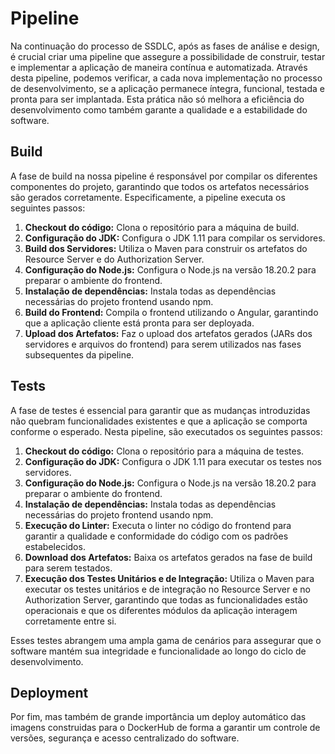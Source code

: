 # Pipeline

Na continuação do processo de SSDLC, após as fases de análise e design, é crucial criar uma pipeline que assegure a possibilidade de construir, testar e implementar a aplicação de maneira contínua e automatizada. Através desta pipeline, podemos verificar, a cada nova implementação no processo de desenvolvimento, se a aplicação permanece íntegra, funcional, testada e pronta para ser implantada. Esta prática não só melhora a eficiência do desenvolvimento como também garante a qualidade e a estabilidade do software.

## Build

A fase de build na nossa pipeline é responsável por compilar os diferentes componentes do projeto, garantindo que todos os artefatos necessários são gerados corretamente. Especificamente, a pipeline executa os seguintes passos:

1. **Checkout do código:** Clona o repositório para a máquina de build.
2. **Configuração do JDK:** Configura o JDK 1.11 para compilar os servidores.
3. **Build dos Servidores:** Utiliza o Maven para construir os artefatos do Resource Server e do Authorization Server.
4. **Configuração do Node.js:** Configura o Node.js na versão 18.20.2 para preparar o ambiente do frontend.
5. **Instalação de dependências:** Instala todas as dependências necessárias do projeto frontend usando npm.
6. **Build do Frontend:** Compila o frontend utilizando o Angular, garantindo que a aplicação cliente está pronta para ser deployada.
7. **Upload dos Artefatos:** Faz o upload dos artefatos gerados (JARs dos servidores e arquivos do frontend) para serem utilizados nas fases subsequentes da pipeline.

## Tests

A fase de testes é essencial para garantir que as mudanças introduzidas não quebram funcionalidades existentes e que a aplicação se comporta conforme o esperado. Nesta pipeline, são executados os seguintes passos:

1. **Checkout do código:** Clona o repositório para a máquina de testes.
2. **Configuração do JDK:** Configura o JDK 1.11 para executar os testes nos servidores.
3. **Configuração do Node.js:** Configura o Node.js na versão 18.20.2 para preparar o ambiente do frontend.
4. **Instalação de dependências:** Instala todas as dependências necessárias do projeto frontend usando npm.
5. **Execução do Linter:** Executa o linter no código do frontend para garantir a qualidade e conformidade do código com os padrões estabelecidos.
6. **Download dos Artefatos:** Baixa os artefatos gerados na fase de build para serem testados.
7. **Execução dos Testes Unitários e de Integração:** Utiliza o Maven para executar os testes unitários e de integração no Resource Server e no Authorization Server, garantindo que todas as funcionalidades estão operacionais e que os diferentes módulos da aplicação interagem corretamente entre si.

Esses testes abrangem uma ampla gama de cenários para assegurar que o software mantém sua integridade e funcionalidade ao longo do ciclo de desenvolvimento.


## Deployment

Por fim, mas também de grande importância um deploy automático das imagens construidas para o DockerHub de forma a garantir um controle de versões, segurança e acesso centralizado do software.